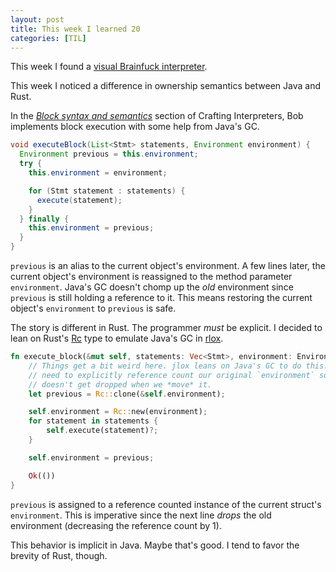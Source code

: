 ```yaml
---
layout: post
title: This week I learned 20
categories: [TIL]
---
```

This week I found a [visual Brainfuck interpreter][fuck].

This week I noticed a difference in ownership semantics between Java and Rust.

In the [*Block syntax and semantics*][ci] section of Crafting Interpreters, Bob
implements block execution with some help from Java's GC.
```java
void executeBlock(List<Stmt> statements, Environment environment) {
  Environment previous = this.environment;
  try {
    this.environment = environment;

    for (Stmt statement : statements) {
      execute(statement);
    }
  } finally {
    this.environment = previous;
  }
}
```

`previous` is an alias to the current object's environment. A few lines later,
the current object's environment is reassigned to the method parameter
`environment`. Java's GC doesn't chomp up the *old* environment since
`previous` is still holding a reference to it. This means restoring the current
object's `environment` to `previous` is safe.

The story is different in Rust. The programmer *must* be explicit. I decided to
lean on Rust's [Rc] type to emulate Java's GC in [rlox].
```rust
fn execute_block(&mut self, statements: Vec<Stmt>, environment: Environment) -> Result<()> {
    // Things get a bit weird here. jlox leans on Java's GC to do this.  We
    // need to explicitly reference count our original `environment` so it
    // doesn't get dropped when we *move* it.
    let previous = Rc::clone(&self.environment);

    self.environment = Rc::new(environment);
    for statement in statements {
        self.execute(statement)?;
    }

    self.environment = previous;

    Ok(())
}
```

`previous` is assigned to a reference counted instance of the current struct's
`environment`. This is imperative since the next line *drops* the old
environment (decreasing the reference count by 1).

This behavior is implicit in Java. Maybe that's good. I tend to favor the
brevity of Rust, though.

[ci]: https://craftinginterpreters.com/statements-and-state.html#block-syntax-and-semantics
[fuck]: https://franklin.dyer.me/htmlpage/brainfuck.html
[Rc]: https://doc.rust-lang.org/std/rc/struct.Rc.html
[rlox]: https://github.com/nickrtorres/rlox/commit/77418d163711be1f58decdcba3510b88570a212e
